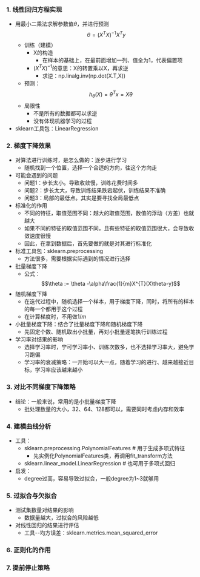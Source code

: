 ### 1. 线性回归方程实现
- 用最小二乘法求解参数值$\theta$，并进行预测 $$\theta=(X^TX)^{-1}X^Ty$$
  - 训练（建模）
    - X的构造
      - 在样本的基础上，在最前面增加一列、值全为1，代表偏置项
    - $(X^TX)^{-1}$的意思：X的转置乘以X，再求逆
      - 求逆：np.linalg.inv(np.dot(X.T,X))
  - 预测：$$h_\theta(X)=\theta^Tx=X\theta$$
  - 局限性
    - 不是所有的数据都可以求逆
    - 没有体现机器学习的过程
- sklearn工具包：LinearRegression

### 2. 梯度下降效果
- 对算法进行训练时，是怎么做的：逐步进行学习
  - 随机找到一个位置，选择一个合适的方向，往这个方向走
- 可能会遇到的问题
  - 问题1：步长太小。导致收敛慢，训练花费时间多
  - 问题2：步长太大，导致训练结果跌宕起伏，训练结果不准确
  - 问题3：局部的最低点。其实是要寻找全局最低点
- 标准化的作用
  - 不同的特征，取值范围不同：越大的取值范围，数值的浮动（方差）也就越大
  - 如果不同的特征的取值范围不同，且有些特征的取值范围很大，会导致收敛速度很慢
  - 因此，在拿到数据后，首先要做的就是对其进行标准化
- 标准工具包：sklearn.preprocessing
  - 方法很多，需要根据实际遇到的情况进行选择
- 批量梯度下降
  - 公式：$$\theta := \theta -\alpha\frac{1}{m}X^{T}(X\theta-y)$$
- 随机梯度下降
  - 在迭代过程中，随机选择一个样本，用于梯度下降，同时，将所有的样本的每一个都用于这个过程
  - 在计算梯度时，不用做$1/m$
- 小批量梯度下降：结合了批量梯度下降和随机梯度下降
  - 先固定个数、随机取出小批量，再对小批量逐笔执行训练过程
- 学习率对结果的影响
  - 选择学习率时，宁可学习率小、训练次数多，也不选择学习率大，避免学习跑偏
  - 学习率的衰减策略：一开始可以大一点，随着学习的进行、越来越接近目标，学习率应该越来越小

### 3. 对比不同梯度下降策略
- 结论：一般来说，常用的是小批量梯度下降
  - 批处理数量的大小，32、64、128都可以，需要同时考虑内存和效率

### 4. 建模曲线分析
- 工具：
  - sklearn.preprocessing.PolynomialFeatures # 用于生成多项式特征
    - 先实例化PolynomialFeatures类，再调用fit_transform方法
  - sklearn.linear_model.LinearRegression # 也可用于多项式回归
- 启发：
  - degree过高，容易导致过拟合，一般degree为1~3就够用

### 5. 过拟合与欠拟合
- 测试集数量对结果的影响
  - 数据量越大，过拟合的风险越低
- 对线性回归的结果进行评估
  - 工具--均方误差：sklearn.metrics.mean_squared_error

### 6. 正则化的作用


### 7. 提前停止策略

